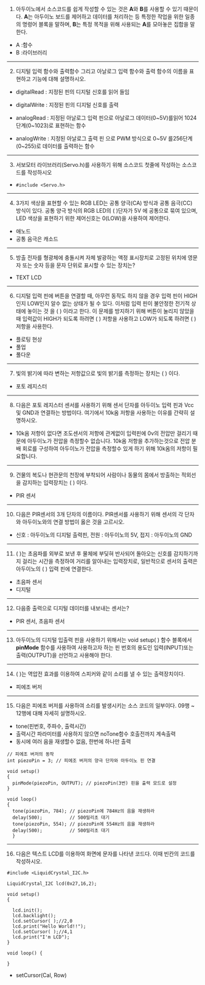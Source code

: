 
1. 아두이노에서 소스코드를 쉽게 작성할 수 있는 것은 **A**와 **B**를 사용할 수 있기 때문이다. **A**는 아두이노 보드를 제어하고 데이터를 처리하는 등 특정한 작업을 위한 일종의 명령어 블록을 말하며, **B**는 특정 목적을 위해 사용되는 **A**를 모아놓은 집합을 말한다.

- A :함수
- B :라이브러리

---

2. 디지털 입력 함수와 출력함수 그리고 아날로그 입력 함수와 출력 함수의 이름을 표현하고 기능에 대해 설명하시오.

- digitalRead  : 지정된 핀의 디지털 신호를 읽어 들임
- digitalWrite : 지정된 핀의 디지털 신호를 출력

- analogRead : 지정된 아날로그 입력 핀으로 아날로그 데이터(0~5V)를읽어 1024단계(0~1023)로 표현하는 함수
- analogWrite : 지정된 아날로그 출력 핀 으로 PWM 방식으로 0~5V 를256단계(0~255)로 데이터를 출력하는 함수

---

3. 서보모터 라이브러리(Servo.h)를 사용하기 위해 소스코드 첫줄에 작성하는 소스코드를 작성하시오

- `#include <Servo.h>`

---

4. 3가지 색상을 표현할 수 있는 RGB LED는 공통 양극(CA) 방식과 공통 음극(CC) 방식이 있다. 공통 양극 방식의 RGB LED의 (       )단자가 5V 에 공통으로 묶여 있으며, LED 색상을 표현하기 위한 제어신호는 0(LOW)을 사용하여 제어한다.

- 애노드
- 공통 음극은 캐소드
---

5. 방출 전자를 형광체에 충돌시켜 자체 발광하는 액정 표시장치로 고정된 위치에 영문자 또는 숫자 등을 문자 단위로 표시할 수 있는 장치는?

- TEXT LCD

---

6. 디지털 입력 핀에 버튼을 연결할 때, 아무런 동작도 하지 않을 경우 입력 핀이 HIGH인지 LOW인지 알수 없는 상태가 될 수 있다. 이처럼 입력 핀이 불안정한 전기적 상태에 놓이는 것 을 (    ) 이라고 한다. 이 문제를 방지하기 위해 버튼이 눌리지 않았을 때 입력값이 HIGH가 되도록 하려면 (    ) 저항을 사용하고 LOW가 되도록 하려면 (    ) 저항을 사용한다.

- 플로팅 현상
- 풀업
- 풀다운

---

7. 빛의 밝기에 따라 변하는 저항값으로 빛의 밝기를 측정하는 장치는 (    ) 이다.

- 포토 레지스터

---

8. 다음은 포토 레지스터 센서를 사용하기 위해 센서 단자를 아두이노 입력 핀과 Vcc 및 GND과 연결하는 방법이다. 여기에서 10k옴 저항을 사용하는 이유를 간략히 설명하시오.

- 10k옴 저항이 없다면 조도센서의 저항에 관계없이 입력핀에 0v의 전압만 걸리기 때문에 아두이노가 전압을 측정할수 없습니다. 
  10k옴 저항을 추가하는것으로 전압 분배 회로를 구성하여 아두이노가 전압을 측정할수 있게 하기 위해 10k옴의 저항이 필요합니다.

---

9. 건물의 복도나 현관문의 천장에 부착되어 사람이나 동물의 몸에서 방출하는 적외선을 감지하는 입력장치는 (    ) 이다.

- PIR 센서

---

10. 다음은 PIR센서의 3개 단자의 이름이다. PIR센서를 사용하기 위해 센서의 각 단자와 아두이노와의 연결 방법이 옳은 것을 고르시오.

- 신호 : 아두이노의 디지털 출력핀, 전원 : 아두이노의 5V, 접지 : 아두이노의 GND

---

11. (    )는 초음파를 외부로 보낸 후 물체에 부딪혀 반사되어 돌아오는 신호를 감지하기까지 걸리는 시간을 측정하여 거리를 알아내는 입력장치로, 일반적으로 센서의 출력은 아두이노의 (   ) 입력 핀에 연결한다.

- 초음파 센서
- 디지털

---

12. 다음중 출력으로 디지털 데이터를 내보내는 센서는?
- PIR 센서, 초음파 센서

---

13. 아두이노의 디지털 입출력 핀을 사용하기 위해서는 void setup( ) 함수 블록에서 **pinMode** 함수를 사용하여 사용하고자 하는 핀 번호의 용도인 입력(INPUT)또는 출력(OUTPUT)을 선언하고 사용해야 한다.

---

14. (    )는 역압전 효과를 이용하여 스피커와 같이 소리를 낼 수 있는 출력장치이다.

- 피에조 버저

---

15. 다음은 피에조 버저를 사용하여 소리를 발생시키는 소스 코드의 일부이다. 09행 ~ 12행에 대해 자세히 설명하시오.
- tone(핀번호, 주파수, 출력시간)
- 출력시간 파라미터를 사용하지 않으면 noTone함수 호출전까지 계속출력
- 동시에 여러 음을 재생할수 없음, 한번에 하나만 출력
```
// 피에조 버저의 동작
int piezoPin = 3; // 피에조 버저의 양극 단자와 아두이노 핀 연결

void setup() 
{
  pinMode(piezoPin, OUTPUT); // piezoPin(3번) 핀을 출력 모드로 설정
}

void loop() 
{
  tone(piezoPin, 784); // piezoPin에 784Hz의 음을 재생하라
  delay(500);          // 500밀리초 대기
  tone(piezoPin, 554); // piezoPin에 554Hz의 음을 재생하라
  delay(500);          // 500밀리초 대기
  }
```


---

16. 다음은 텍스트 LCD를 이용하여 화면에 문자를 나타낸 코드다. 이때 빈칸의 코드를 작성하시오.

```
#include <LiquidCrystal_I2C.h>

LiquidCrystal_I2C lcd(0x27,16,2);

void setup() 
{

  lcd.init();
  lcd.backlight();
  lcd.setCursor( );//2,0
  lcd.print("Hello World!!");
  lcd.setCursor( );//4,1
  lcd.print("I'm LCD");
}

void loop() {

}
```
- setCursor(Cal, Row)
